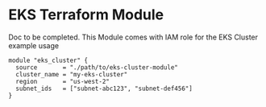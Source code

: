 # EKS Terraform Module

Doc to be completed.
This Module comes with IAM role for the EKS Cluster
example usage
```
module "eks_cluster" {
  source       = "./path/to/eks-cluster-module"
  cluster_name = "my-eks-cluster"
  region       = "us-west-2"
  subnet_ids   = ["subnet-abc123", "subnet-def456"]
}


```